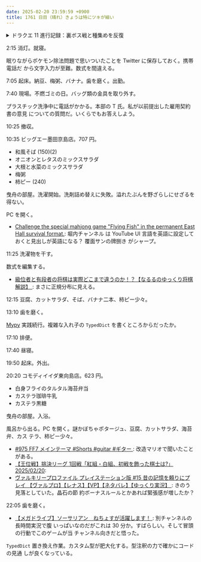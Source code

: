 ```yaml
---
date: 2025-02-20 23:59:59 +0900
title: 1761 日目（晴れ）きょうは特にツキが細い
---
```


<details><summary>ドラクエ 11 進行記録：裏ボス戦と種集めを反復</summary>
<p>マルティナの HP が 999 になったところで裏ボス戦のやり易さを試す。全然楽になっていない。
裏ボスの火力が高すぎて焼け石に水ということか。</p>

<p>天馬の塔。主人公の HP を 940 に上げておく。
種稼ぎをしていると余計な魔物が登場したときに困る。にげる連発で戦闘を飛ばすことにする。
すると、逃走失敗時に味方がゾーンに入ることがけっこうあることに気づく。
今度から裏ボス戦を後回しにするか？</p>
</details>

2:15 消灯。就寝。

眠りながらポケモン除法問題で思いついたことを Twitter に保存しておく。携帯電話だ
から文字入力が至難。数式を間違える。

7:05 起床。納豆、梅粥、バナナ。歯を磨く。出勤。

7:40 現場。不燃ゴミの日。バッグ類の金具を取り外す。

プラスチック洗浄中に電話がかかる。本部の T 氏。私が以前提出した雇用契約書の意見
についての質問だ。いくらでもお答えしよう。

10:25 撤収。

10:35 ビッグエー墨田京島店。707 円。

* 和風そば (150)(2)
* オニオンとレタスのミックスサラダ
* 大根と水菜のミックスサラダ
* 梅粥
* 柿ピー (240)

曳舟の部屋。洗濯開始。洗剤詰め替えに失敗。溢れたぶんを野ざらしにせざるを得ない。

PC を開く。

* [Challenge the special mahjong game "Flying Fish" in the permanent East Hall
  survival format.](https://www.youtube.com/watch?v=OA_FOBxT_P4): 堀内チャンネル
  は YouTube UI 言語を英語に設定しておくと見出しが英語になる？ 覆面サンの牌捌き
  がシャープ。

11:25 洗濯物を干す。

数式を編集する。

* [級位者と有段者の将棋は実際どこまで違うのか！？【なるるのゆっくり将棋解説】
  ](https://www.youtube.com/watch?v=xKMUOgYSTUU): まさに正規分布に見える。

12:15 豆腐、カットサラダ、そば、バナナ二本、柿ピー少々。

13:10 歯を磨く。

[Mypy] 実践続行。複雑な入れ子の `TypedDict` を書くところからだったか。

17:10 排便。

17:40 昼寝。

19:50 起床。外出。

20:20 コモディイイダ東向島店。623 円。

* 白身フライのタルタル海苔弁当
* カステラ珈琲牛乳
* カステラ黒糖

曳舟の部屋。入浴。

風呂から出る。PC を開く。謎かぼちゃポタージュ、豆腐、カットサラダ、海苔弁、カス
テラ、柿ピー少々。

* [#975 FF7 メインテーマ #Shorts #guitar #ギター
  ](https://www.youtube.com/watch?v=4KvqL1jIznU): 改造マリオで聞いたことがある。
* [【王位戦】挑決リーグ 1回戦「紅組・白組、初戦を飾った棋士は?」
  2025/02/20](https://www.youtube.com/watch?v=nTvUlLAHTcI): 
* [ヴァルキリープロファイル プレイステーション版 #15 昔の記憶を頼りにプレイ
  【ヴァルプロ】【レナス】【VP】【ネタバレ】【ゆっくり実況】
  ](https://www.youtube.com/watch?v=iuIVOdtqHUk): きのう見落としていた。晶石の節
  約ボーナスルールとかあれば緊張感が増したか？

22:05 歯を磨く。

* [【メガドライブ】ソーサリアン　ねちょすが活躍します！
  ](https://www.youtube.com/watch?v=DLQwvB6L5pg): 別チャンネルの長時間実況で腹
  いっぱいなのだがこれは 30 分か。すばらしい。そして冒頭の行動でこのゲームが当
  チャンネル向きだと悟った。

`TypedDict` 置き換え作業。カスタム型が肥大化する。型注釈の力で確かにコードの見通
しが良くなっている。

[mypy]: <https://mypy.readthedocs.io/en/stable/>
